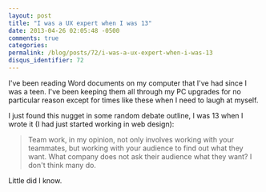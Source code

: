 ```yaml
---
layout: post
title: "I was a UX expert when I was 13"
date: 2013-04-26 02:05:48 -0500
comments: true
categories:
permalink: /blog/posts/72/i-was-a-ux-expert-when-i-was-13
disqus_identifier: 72
---
```


I've been reading Word documents on my computer that I've had since I was a teen. I've been keeping them all through my PC upgrades for no particular reason except for times like these when I need to laugh at myself.

I just found this nugget in some random debate outline, I was 13 when I wrote it (I had just started working in web design):

> Team work, in my opinion, not only involves working with your teammates, but working with your audience to find out what they want. What company does not ask their audience what they want? I don't think many do.

Little did I know.